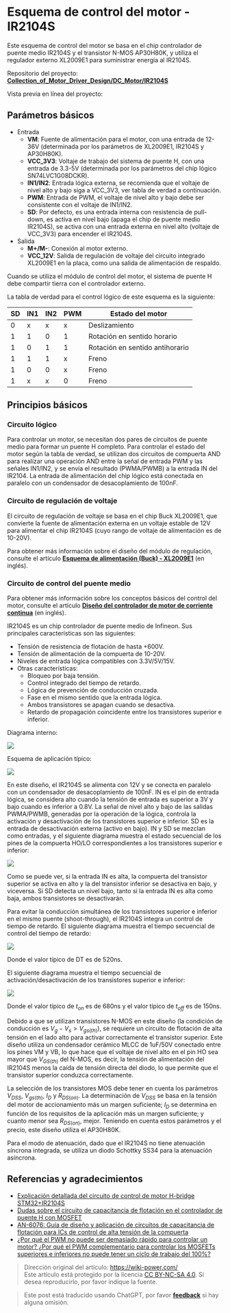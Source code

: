 # Esquema de control del motor - IR2104S

Este esquema de control del motor se basa en el chip controlador de puente medio IR2104S y el transistor N-MOS AP30H80K, y utiliza el regulador externo XL2009E1 para suministrar energía al IR2104S.

Repositorio del proyecto: [**Collection_of_Motor_Driver_Design/DC_Motor/IR2104S**](https://github.com/linyuxuanlin/Collection_of_Motor_Driver_Design/tree/main/DC_Motor/IR2104S)

Vista previa en línea del proyecto:

<div class="altium-iframe-viewer">
  <div
    class="altium-ecad-viewer"
    data-project-src="https://github.com/linyuxuanlin/Collection_of_Motor_Driver_Design/raw/main/DC_Motor/IR2104S/IR2104S.zip"
  ></div>
</div>

## Parámetros básicos

- Entrada
  - **VM**: Fuente de alimentación para el motor, con una entrada de 12-36V (determinada por los parámetros de XL2009E1, IR2104S y AP30H80K).
  - **VCC_3V3**: Voltaje de trabajo del sistema de puente H, con una entrada de 3.3-5V (determinada por los parámetros del chip lógico SN74LVC1G08DCKR).
  - **IN1/IN2**: Entrada lógica externa, se recomienda que el voltaje de nivel alto y bajo siga a VCC_3V3, ver tabla de verdad a continuación.
  - **PWM**: Entrada de PWM, el voltaje de nivel alto y bajo debe ser consistente con el voltaje de IN1/IN2.
  - **SD**: Por defecto, es una entrada interna con resistencia de pull-down, es activa en nivel bajo (apaga el chip de puente medio IR2104S), se activa con una entrada externa en nivel alto (voltaje de VCC_3V3) para encender el IR2104S.
- Salida
  - **M+/M-**: Conexión al motor externo.
  - **VCC_12V**: Salida de regulación de voltaje del circuito integrado XL2009E1 en la placa, como una salida de alimentación de respaldo.

Cuando se utiliza el módulo de control del motor, el sistema de puente H debe compartir tierra con el controlador externo.

La tabla de verdad para el control lógico de este esquema es la siguiente:

| SD  | IN1 | IN2 | PWM | Estado del motor |
| --- | --- | --- | --- | --------------- |
| 0   | x   | x   | x   | Deslizamiento    |
| 1   | 1   | 0   | 1   | Rotación en sentido horario    |
| 1   | 0   | 1   | 1   | Rotación en sentido antihorario    |
| 1   | 1   | 1   | x   | Freno    |
| 1   | 0   | 0   | x   | Freno    |
| 1   | x   | x   | 0   | Freno    |

## Principios básicos

### Circuito lógico

Para controlar un motor, se necesitan dos pares de circuitos de puente medio para formar un puente H completo. Para controlar el estado del motor según la tabla de verdad, se utilizan dos circuitos de compuerta AND para realizar una operación AND entre la señal de entrada PWM y las señales IN1/IN2, y se envía el resultado (PWMA/PWMB) a la entrada IN del IR2104. La entrada de alimentación del chip lógico está conectada en paralelo con un condensador de desacoplamiento de 100nF.

### Circuito de regulación de voltaje

El circuito de regulación de voltaje se basa en el chip Buck XL2009E1, que convierte la fuente de alimentación externa en un voltaje estable de 12V para alimentar el chip IR2104S (cuyo rango de voltaje de alimentación es de 10-20V).

Para obtener más información sobre el diseño del módulo de regulación, consulte el artículo [**Esquema de alimentación (Buck) - XL2009E1**](https://wiki-power.com/%E7%94%B5%E6%BA%90%E6%96%B9%E6%A1%88%EF%BC%88Buck%EF%BC%89-XL2009E1) (en inglés).

### Circuito de control del puente medio

Para obtener más información sobre los conceptos básicos del control del motor, consulte el artículo [**Diseño del controlador de motor de corriente continua**](https://wiki-power.com/%E7%9B%B4%E6%B5%81%E6%9C%89%E5%88%B7%E7%94%B5%E6%9C%BA%E9%A9%B1%E5%8A%A8%E7%9A%84%E8%AE%BE%E8%AE%A1) (en inglés).

IR2104S es un chip controlador de puente medio de Infineon. Sus principales características son las siguientes:

- Tensión de resistencia de flotación de hasta +600V.
- Tensión de alimentación de la compuerta de 10-20V.
- Niveles de entrada lógica compatibles con 3.3V/5V/15V.
- Otras características:
  - Bloqueo por baja tensión.
  - Control integrado del tiempo de retardo.
  - Lógica de prevención de conducción cruzada.
  - Fase en el mismo sentido que la entrada lógica.
  - Ambos transistores se apagan cuando se desactiva.
  - Retardo de propagación coincidente entre los transistores superior e inferior.

Diagrama interno:

![](https://img.wiki-power.com/d/wiki-media/img/20220407155726.png)

Esquema de aplicación típico:

![](https://img.wiki-power.com/d/wiki-media/img/20220407155457.png)

En este diseño, el IR2104S se alimenta con 12V y se conecta en paralelo con un condensador de desacoplamiento de 100nF. IN es el pin de entrada lógica, se considera alto cuando la tensión de entrada es superior a 3V y bajo cuando es inferior a 0.8V. La señal de nivel alto y bajo de las salidas PWMA/PWMB, generadas por la operación de la lógica, controla la activación y desactivación de los transistores superior e inferior. SD es la entrada de desactivación externa (activo en bajo). IN y SD se mezclan como entradas, y el siguiente diagrama muestra el estado secuencial de los pines de la compuerta HO/LO correspondientes a los transistores superior e inferior:

![](https://img.wiki-power.com/d/wiki-media/img/20220407153203.png)

Como se puede ver, si la entrada IN es alta, la compuerta del transistor superior se activa en alto y la del transistor inferior se desactiva en bajo, y viceversa. Si SD detecta un nivel bajo, tanto si la entrada IN es alta como baja, ambos transistores se desactivarán.

Para evitar la conducción simultánea de los transistores superior e inferior en el mismo puente (shoot-through), el IR2104S integra un control de tiempo de retardo. El siguiente diagrama muestra el tiempo secuencial de control del tiempo de retardo:

![](https://img.wiki-power.com/d/wiki-media/img/20220407153300.png)

Donde el valor típico de DT es de 520ns.

El siguiente diagrama muestra el tiempo secuencial de activación/desactivación de los transistores superior e inferior:

![](https://img.wiki-power.com/d/wiki-media/img/20220407153941.png)

Donde el valor típico de $t_{on}$ es de 680ns y el valor típico de $t_{off}$ es de 150ns.

Debido a que se utilizan transistores N-MOS en este diseño (la condición de conducción es $V_g-V_s>V_{gs(th)}$), se requiere un circuito de flotación de alta tensión en el lado alto para activar correctamente el transistor superior. Este diseño utiliza un condensador cerámico MLCC de 1uF/50V conectado entre los pines VM y VB, lo que hace que el voltaje de nivel alto en el pin HO sea mayor que $V_{GS(th)}$ del N-MOS, es decir, la tensión de alimentación del IR2104S menos la caída de tensión directa del diodo, lo que permite que el transistor superior conduzca correctamente.

La selección de los transistores MOS debe tener en cuenta los parámetros $V_{DSS}$, $V_{gs(th)}$, $I_D$ y $R_{DS(on)}$. La determinación de $V_{DSS}$ se basa en la tensión del motor de accionamiento más un margen suficiente; $I_D$ se determina en función de los requisitos de la aplicación más un margen suficiente; y cuanto menor sea $R_{DS(on)}$, mejor. Teniendo en cuenta estos parámetros y el precio, este diseño utiliza el AP30H80K.

Para el modo de atenuación, dado que el IR2104S no tiene atenuación síncrona integrada, se utiliza un diodo Schottky SS34 para la atenuación asíncrona.

## Referencias y agradecimientos

- [Explicación detallada del circuito de control de motor H-bridge STM32+IR2104S](https://blog.csdn.net/qq_39400113/article/details/108909800)
- [Dudas sobre el circuito de capacitancia de flotación en el controlador de puente H con MOSFET](https://www.amobbs.com/thread-5716927-1-1.html)
- [AN-6076: Guía de diseño y aplicación de circuitos de capacitancia de flotación para ICs de control de alta tensión de la compuerta](http://file.elecfans.com/web1/M00/0E/2C/pIYBAFocSwiAd48MAA0ls-d5YeY046.pdf)
- [¿Por qué el PWM no puede ser demasiado rápido para controlar un motor? ¿Por qué el PWM complementario para controlar los MOSFETs superiores e inferiores no puede tener un ciclo de trabajo del 100%?](https://blog.csdn.net/weixin_39883129/article/details/111642277)

> Dirección original del artículo: <https://wiki-power.com/>  
> Este artículo está protegido por la licencia [CC BY-NC-SA 4.0](https://creativecommons.org/licenses/by/4.0/deed.zh). Si desea reproducirlo, por favor indique la fuente.

> Este post está traducido usando ChatGPT, por favor [**feedback**](https://github.com/linyuxuanlin/Wiki_MkDocs/issues/new) si hay alguna omisión.